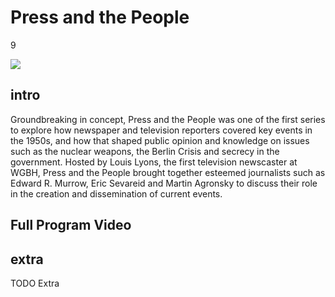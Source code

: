 # Press and the People

9

![](https://s3.amazonaws.com/openvault.wgbh.org/special_collections/press_people/press_people.png)

## intro

Groundbreaking in concept, Press and the People was one of the first series to 
explore how newspaper and television reporters covered key events in the 1950s, 
and how that shaped public opinion and knowledge on issues such as the nuclear 
weapons, the Berlin Crisis and secrecy in the government. Hosted by Louis 
Lyons, the first television newscaster at WGBH, Press and the People brought 
together esteemed journalists such as Edward R. Murrow, Eric Sevareid and 
Martin Agronsky to discuss their role in the creation and dissemination of 
current events.

## Full Program Video

[](http://localhost:3000/catalog?f[special_collection_tags][]=press_programs)

## extra

TODO Extra